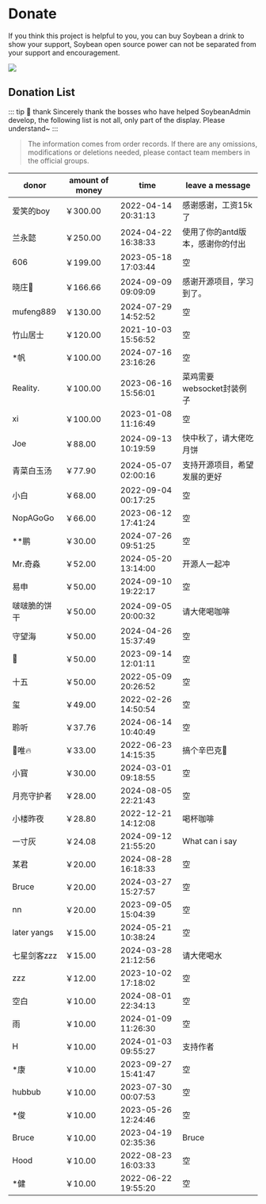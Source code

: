 # Donate

If you think this project is helpful to you, you can buy Soybean a drink to show your support, Soybean open source power can not be separated from your support and encouragement.

![](https://soybeanjs-1300612522.cos.ap-guangzhou.myqcloud.com/uPic/donation.png)

## Donation List

::: tip 🎉 thank
Sincerely thank the bosses who have helped SoybeanAdmin develop, the following list is not all, only part of the display. Please understand~
:::

> The information comes from order records. If there are any omissions, modifications or deletions needed, please contact team members in the official groups.

| donor        | amount of money | time                | leave a message                  |
| ------------ | --------------- | ------------------- | -------------------------------- |
| 爱笑的boy    | ￥300.00        | 2022-04-14 20:31:13 | 感谢感谢，工资15k了              |
| 兰永懿       | ￥250.00        | 2024-04-22 16:38:33 | 使用了你的antd版本，感谢你的付出 |
| 606          | ￥199.00        | 2023-05-18 17:03:44 | 空                               |
| 晓庄💪       | ￥166.66        | 2024-09-09 09:09:09 | 感谢开源项目，学习到了。         |
| mufeng889    | ￥130.00        | 2024-07-29 14:52:52 | 空                               |
| 竹山居士     | ￥120.00        | 2021-10-03 15:56:52 | 空                               |
| \*帆         | ￥100.00        | 2024-07-16 23:16:26 | 空                               |
| Reality.     | ￥100.00        | 2023-06-16 15:56:01 | 菜鸡需要websocket封装例子        |
| xi           | ￥100.00        | 2023-01-08 11:16:49 | 空                               |
| Joe          | ￥88.00         | 2024-09-13 10:19:59 | 快中秋了，请大佬吃月饼           |
| 青菜白玉汤   | ￥77.90         | 2024-05-07 02:00:16 | 支持开源项目，希望发展的更好     |
| 小白         | ￥68.00         | 2022-09-04 00:17:25 | 空                               |
| NopAGoGo     | ￥66.00         | 2023-06-12 17:41:24 | 空                               |
| \*\*鹏       | ￥30.00         | 2024-07-26 09:51:25 | 空                               |
| Mr.奇淼      | ￥52.00         | 2024-05-20 13:14:00 | 开源人一起冲                     |
| 易申         | ￥50.00         | 2024-09-10 19:22:17 | 空                               |
| 啵啵脆的饼干 | ￥50.00         | 2024-09-05 20:00:32 | 请大佬喝咖啡                     |
| 守望海       | ￥50.00         | 2024-04-26 15:37:49 | 空                               |
| 👿           | ￥50.00         | 2023-09-14 12:01:11 | 空                               |
| 十五         | ￥50.00         | 2022-05-09 20:26:52 | 空                               |
| 玺           | ￥49.00         | 2022-02-26 14:50:54 | 空                               |
| 聆听         | ￥37.76         | 2024-06-14 10:40:49 | 空                               |
| 🚈唯🔥       | ￥33.00         | 2022-06-23 14:15:35 | 搞个辛巴克🧋                     |
| 小寳         | ￥30.00         | 2024-03-01 09:18:55 | 空                               |
| 月亮守护者   | ￥28.00         | 2024-08-05 22:21:43 | 空                               |
| 小楼昨夜     | ￥28.80         | 2022-12-21 14:12:08 | 喝杯咖啡                         |
| 一寸灰       | ￥24.08         | 2024-09-12 21:55:20 | What can i say                   |
| 某君         | ￥20.00         | 2024-08-28 16:18:33 | 空                               |
| Bruce        | ￥20.00         | 2024-03-27 15:27:57 | 空                               |
| nn           | ￥20.00         | 2023-09-05 15:04:39 | 空                               |
| later yangs  | ￥15.00         | 2024-05-21 10:38:24 | 空                               |
| 七星剑客zzz  | ￥15.00         | 2024-03-28 21:12:56 | 请大佬喝水                       |
| zzz          | ￥12.00         | 2023-10-02 17:18:02 | 空                               |
| 空白         | ￥10.00         | 2024-08-01 22:34:13 | 空                               |
| 雨           | ￥10.00         | 2024-01-09 11:26:30 | 空                               |
| H            | ￥10.00         | 2024-01-03 09:55:27 | 支持作者                         |
| \*康         | ￥10.00         | 2023-09-27 15:41:47 | 空                               |
| hubbub       | ￥10.00         | 2023-07-30 00:07:53 | 空                               |
| \*俊         | ￥10.00         | 2023-05-26 12:24:46 | 空                               |
| Bruce        | ￥10.00         | 2023-04-19 02:35:36 | Bruce                            |
| Hood         | ￥10.00         | 2022-08-23 16:03:33 | 空                               |
| \*健         | ￥10.00         | 2022-06-22 19:55:20 | 空                               |
